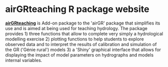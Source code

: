 # airGRteaching R package website

[**airGRteaching**](https://CRAN.R-project.org/package=airGRteaching) is Add-on package to the 'airGR' package that simplifies its use and is aimed at being used for teaching hydrology. The package provides 1) three functions that allow to complete very simply a hydrological modelling exercise 2) plotting functions to help students to explore observed data and to interpret the results of calibration and simulation of the GR ('Génie rural') models 3) a 'Shiny' graphical interface that allows for displaying the impact of model parameters on hydrographs and models internal variables.
